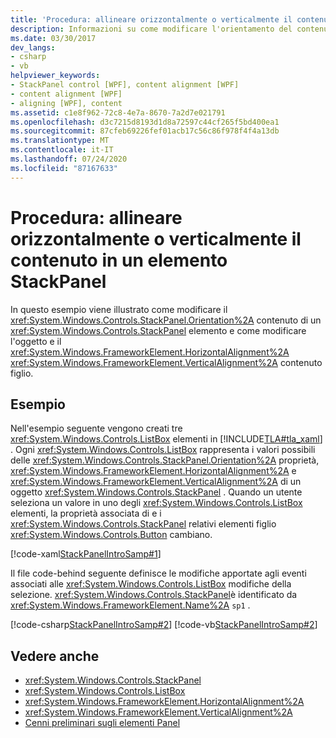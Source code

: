 ```yaml
---
title: 'Procedura: allineare orizzontalmente o verticalmente il contenuto in un elemento StackPanel'
description: Informazioni su come modificare l'orientamento del contenuto in un Windows Presentation Foundation StackPanel e in HorizontalAlignment e VerticalAlignment del contenuto figlio.
ms.date: 03/30/2017
dev_langs:
- csharp
- vb
helpviewer_keywords:
- StackPanel control [WPF], content alignment [WPF]
- content alignment [WPF]
- aligning [WPF], content
ms.assetid: c1e8f962-72c8-4e7a-8670-7a2d7e021791
ms.openlocfilehash: d3c7215d8193d1d8a72597c44cf265f5bd400ea1
ms.sourcegitcommit: 87cfeb69226fef01acb17c56c86f978f4f4a13db
ms.translationtype: MT
ms.contentlocale: it-IT
ms.lasthandoff: 07/24/2020
ms.locfileid: "87167633"
---
```

# <a name="how-to-horizontally-or-vertically-align-content-in-a-stackpanel"></a>Procedura: allineare orizzontalmente o verticalmente il contenuto in un elemento StackPanel
In questo esempio viene illustrato come modificare il <xref:System.Windows.Controls.StackPanel.Orientation%2A> contenuto di un <xref:System.Windows.Controls.StackPanel> elemento e come modificare l'oggetto e il <xref:System.Windows.FrameworkElement.HorizontalAlignment%2A> <xref:System.Windows.FrameworkElement.VerticalAlignment%2A> contenuto figlio.  
  
## <a name="example"></a>Esempio  
 Nell'esempio seguente vengono creati tre <xref:System.Windows.Controls.ListBox> elementi in [!INCLUDE[TLA#tla_xaml](../../../../includes/tlasharptla-xaml-md.md)] . Ogni <xref:System.Windows.Controls.ListBox> rappresenta i valori possibili delle <xref:System.Windows.Controls.StackPanel.Orientation%2A> proprietà, <xref:System.Windows.FrameworkElement.HorizontalAlignment%2A> e <xref:System.Windows.FrameworkElement.VerticalAlignment%2A> di un oggetto <xref:System.Windows.Controls.StackPanel> . Quando un utente seleziona un valore in uno degli <xref:System.Windows.Controls.ListBox> elementi, la proprietà associata di e i <xref:System.Windows.Controls.StackPanel> relativi elementi figlio <xref:System.Windows.Controls.Button> cambiano.  
  
 [!code-xaml[StackPanelIntroSamp#1](~/samples/snippets/csharp/VS_Snippets_Wpf/StackPanelIntroSamp/CSharp/Window1.xaml#1)]  
  
 Il file code-behind seguente definisce le modifiche apportate agli eventi associati alle <xref:System.Windows.Controls.ListBox> modifiche della selezione. <xref:System.Windows.Controls.StackPanel>è identificato da <xref:System.Windows.FrameworkElement.Name%2A> `sp1` .  
  
 [!code-csharp[StackPanelIntroSamp#2](~/samples/snippets/csharp/VS_Snippets_Wpf/StackPanelIntroSamp/CSharp/Window1.xaml.cs#2)]
 [!code-vb[StackPanelIntroSamp#2](~/samples/snippets/visualbasic/VS_Snippets_Wpf/StackPanelIntroSamp/VisualBasic/Window1.xaml.vb#2)]  
  
## <a name="see-also"></a>Vedere anche

- <xref:System.Windows.Controls.StackPanel>
- <xref:System.Windows.Controls.ListBox>
- <xref:System.Windows.FrameworkElement.HorizontalAlignment%2A>
- <xref:System.Windows.FrameworkElement.VerticalAlignment%2A>
- [Cenni preliminari sugli elementi Panel](panels-overview.md)
